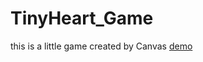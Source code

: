 # TinyHeart_Game
this is a little game created by Canvas
[demo](https://juntanghu.github.io/TinyHeart_Game/tinyHeart.html)
